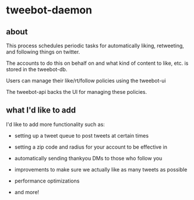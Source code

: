 # tweebot-daemon

## about
This process schedules periodic tasks for automatically liking, retweeting, and
following things on twitter. 

The accounts to do this on behalf on and what kind of content to like, etc. is 
stored in the tweebot-db. 

Users can manage their like/rt/follow policies using the tweebot-ui

The tweebot-api backs the UI for managing these policies.

## what I'd like to add

I'd like to add more functionality such as:

* setting up a tweet queue to post tweets at certain times
* setting a zip code and radius for your account to be effective in
* automatically sending thankyou DMs to those who follow you
* improvements to make sure we actually like as many tweets as possible
* performance optimizations

* and more!
